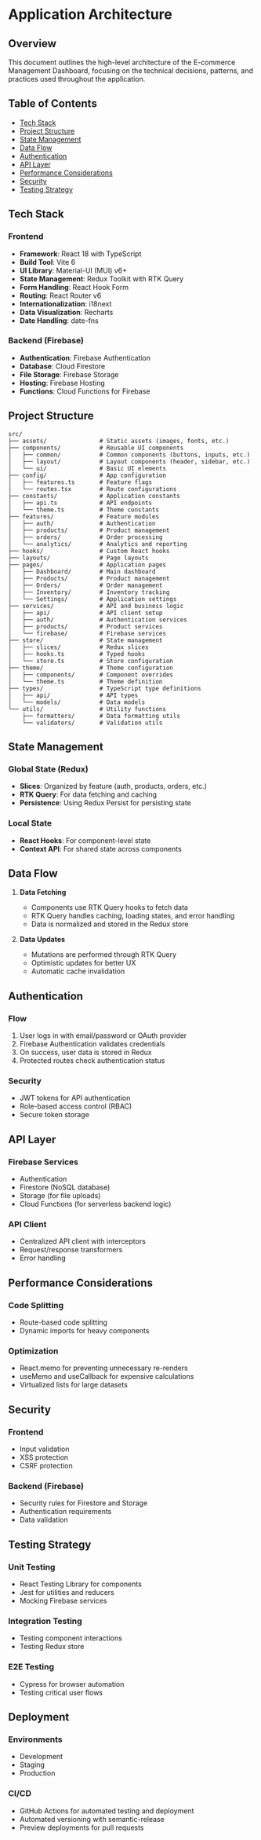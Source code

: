 # Application Architecture

## Overview
This document outlines the high-level architecture of the E-commerce Management Dashboard, focusing on the technical decisions, patterns, and practices used throughout the application.

## Table of Contents
- [Tech Stack](#tech-stack)
- [Project Structure](#project-structure)
- [State Management](#state-management)
- [Data Flow](#data-flow)
- [Authentication](#authentication)
- [API Layer](#api-layer)
- [Performance Considerations](#performance-considerations)
- [Security](#security)
- [Testing Strategy](#testing-strategy)

## Tech Stack

### Frontend
- **Framework**: React 18 with TypeScript
- **Build Tool**: Vite 6
- **UI Library**: Material-UI (MUI) v6+
- **State Management**: Redux Toolkit with RTK Query
- **Form Handling**: React Hook Form
- **Routing**: React Router v6
- **Internationalization**: i18next
- **Data Visualization**: Recharts
- **Date Handling**: date-fns

### Backend (Firebase)
- **Authentication**: Firebase Authentication
- **Database**: Cloud Firestore
- **File Storage**: Firebase Storage
- **Hosting**: Firebase Hosting
- **Functions**: Cloud Functions for Firebase

## Project Structure

```
src/
├── assets/               # Static assets (images, fonts, etc.)
├── components/           # Reusable UI components
│   ├── common/           # Common components (buttons, inputs, etc.)
│   ├── layout/           # Layout components (header, sidebar, etc.)
│   └── ui/               # Basic UI elements
├── config/               # App configuration
│   ├── features.ts       # Feature flags
│   └── routes.tsx        # Route configurations
├── constants/            # Application constants
│   ├── api.ts            # API endpoints
│   └── theme.ts          # Theme constants
├── features/             # Feature modules
│   ├── auth/             # Authentication
│   ├── products/         # Product management
│   ├── orders/           # Order processing
│   └── analytics/        # Analytics and reporting
├── hooks/                # Custom React hooks
├── layouts/              # Page layouts
├── pages/                # Application pages
│   ├── Dashboard/        # Main dashboard
│   ├── Products/         # Product management
│   ├── Orders/           # Order management
│   ├── Inventory/        # Inventory tracking
│   └── Settings/         # Application settings
├── services/             # API and business logic
│   ├── api/              # API client setup
│   ├── auth/             # Authentication services
│   ├── products/         # Product services
│   └── firebase/         # Firebase services
├── store/                # State management
│   ├── slices/           # Redux slices
│   ├── hooks.ts          # Typed hooks
│   └── store.ts          # Store configuration
├── theme/                # Theme configuration
│   ├── components/       # Component overrides
│   └── theme.ts          # Theme definition
├── types/                # TypeScript type definitions
│   ├── api/              # API types
│   └── models/           # Data models
└── utils/                # Utility functions
    ├── formatters/       # Data formatting utils
    └── validators/       # Validation utils
```

## State Management

### Global State (Redux)
- **Slices**: Organized by feature (auth, products, orders, etc.)
- **RTK Query**: For data fetching and caching
- **Persistence**: Using Redux Persist for persisting state

### Local State
- **React Hooks**: For component-level state
- **Context API**: For shared state across components

## Data Flow

1. **Data Fetching**
   - Components use RTK Query hooks to fetch data
   - RTK Query handles caching, loading states, and error handling
   - Data is normalized and stored in the Redux store

2. **Data Updates**
   - Mutations are performed through RTK Query
   - Optimistic updates for better UX
   - Automatic cache invalidation

## Authentication

### Flow
1. User logs in with email/password or OAuth provider
2. Firebase Authentication validates credentials
3. On success, user data is stored in Redux
4. Protected routes check authentication status

### Security
- JWT tokens for API authentication
- Role-based access control (RBAC)
- Secure token storage

## API Layer

### Firebase Services
- Authentication
- Firestore (NoSQL database)
- Storage (for file uploads)
- Cloud Functions (for serverless backend logic)

### API Client
- Centralized API client with interceptors
- Request/response transformers
- Error handling

## Performance Considerations

### Code Splitting
- Route-based code splitting
- Dynamic imports for heavy components

### Optimization
- React.memo for preventing unnecessary re-renders
- useMemo and useCallback for expensive calculations
- Virtualized lists for large datasets

## Security

### Frontend
- Input validation
- XSS protection
- CSRF protection

### Backend (Firebase)
- Security rules for Firestore and Storage
- Authentication requirements
- Data validation

## Testing Strategy

### Unit Testing
- React Testing Library for components
- Jest for utilities and reducers
- Mocking Firebase services

### Integration Testing
- Testing component interactions
- Testing Redux store

### E2E Testing
- Cypress for browser automation
- Testing critical user flows

## Deployment

### Environments
- Development
- Staging
- Production

### CI/CD
- GitHub Actions for automated testing and deployment
- Automated versioning with semantic-release
- Preview deployments for pull requests
